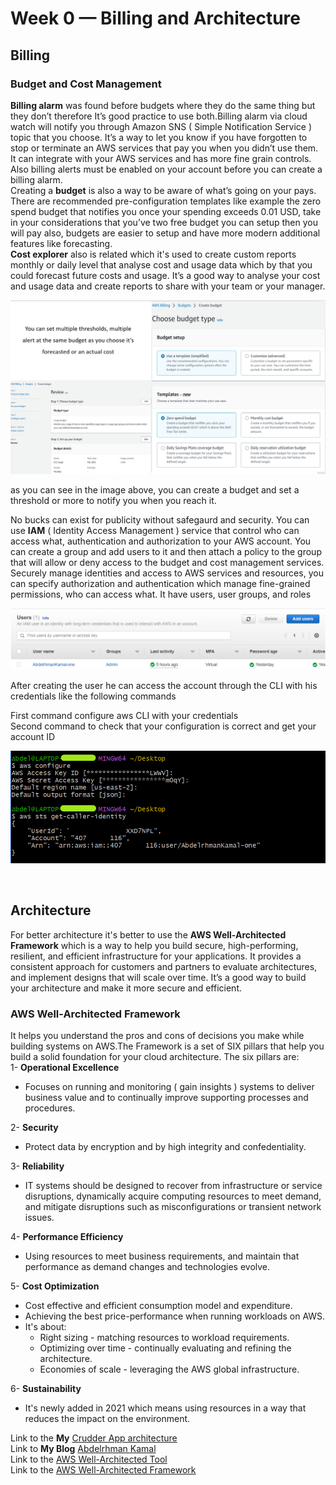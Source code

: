# Week 0 — Billing and Architecture

## Billing

### Budget and Cost Management

**Billing alarm** was found before budgets where they do the same thing but they don’t therefore It’s good practice to use both.Billing alarm via cloud watch will notify you through Amazon SNS ( Simple Notification Service ) topic that you choose. It’s a way to let you know if you have forgotten to stop or terminate an AWS services that pay you when you didn’t use them. It can integrate with your AWS services and has more fine grain controls. Also billing alerts must be enabled on your account before you can create a billing alarm.  
Creating a **budget** is also a way to be aware of what’s going on your pays. There are recommended pre-configuration templates like example the zero spend budget that notifies you once your spending exceeds 0.01 USD, take in your considerations that you’ve two free budget you can setup then you will pay also, budgets are easier to setup and have more modern additional features like forecasting.  
**Cost explorer** also is related which it's used to create custom reports monthly or daily level that analyse cost and usage data which by that you could forecast future costs and usage. It’s a good way to analyse your cost and usage data and create reports to share with your team or your manager.

![budget1](../_docs/week0/budget1.png)

as you can see in the image above, you can create a budget and set a threshold or more to notify you when you reach it.

No bucks can exist for publicity without safegaurd and security. You can use **IAM** ( Identity Access Management ) service that control who can access what, authentication and authorization to your AWS account. You can create a group and add users to it and then attach a policy to the group that will allow or deny access to the budget and cost management services. Securely manage identities and access to AWS services and resources, you can specify authorization and authentication which manage fine-grained permissions, who can access what. It have users, user groups, and roles

![budget2](../_docs/week0/budget2.png)

After creating the user he can access the account through the CLI with his credentials like the following commands

First command configure aws CLI with your credentials  
Second command to check that your configuration is correct and get your account ID  

![CLI1](../_docs/week0/CLI1.png)

<br>
  
## Architecture

For better architecture it's better to use the **AWS Well-Architected Framework** which is a way to help you build secure, high-performing, resilient, and efficient infrastructure for your applications. It provides a consistent approach for customers and partners to evaluate architectures, and implement designs that will scale over time. It’s a good way to build your architecture and make it more secure and efficient.

### AWS Well-Architected Framework

It helps you understand the pros and cons of decisions you make while building systems on AWS.The Framework is a set of SIX pillars that help you build a solid foundation for your cloud architecture. The six pillars are:  
1- **Operational Excellence**  

- Focuses on running and monitoring ( gain insights ) systems to deliver business value and to continually improve supporting processes and procedures.

2- **Security**  

- Protect data by encryption and by high integrity and confedentiality.

3- **Reliability**  

- IT systems should be designed to recover from infrastructure or service disruptions, dynamically acquire computing resources to meet demand, and mitigate disruptions such as misconfigurations or transient network issues.
  
4- **Performance Efficiency**  

- Using resources to meet business requirements, and maintain that performance as demand changes and technologies evolve.
  
5- **Cost Optimization**  

- Cost effective and efficient consumption model and expenditure.
- Achieving the best price-performance when running workloads on AWS.  
- It's about:  
  - Right sizing - matching resources to workload requirements.  
  - Optimizing over time - continually evaluating and refining the architecture.  
  - Economies of scale - leveraging the AWS global infrastructure.
  
6- **Sustainability**  

- It's newly added in 2021 which means using resources in a way that reduces the impact on the environment.
  

Link to the **My** [Crudder App architecture](https://lucid.app/lucidchart/544b9d05-54e8-42a4-9760-226ff0d80f88/edit?viewport_loc=-891%2C-659%2C2464%2C1244%2CbrHxuwCLES31&invitationId=inv_16e9ffbb-f196-4094-bd92-b9621e90d5a3)  
Link to **My Blog** [Abdelrhman Kamal](https://aws.amazon.com/well-architected-tool/)  
Link to the [AWS Well-Architected Tool](https://aws.amazon.com/well-architected-tool/)  
Link to the [AWS Well-Architected Framework](https://aws.amazon.com/architecture/well-architected/)  